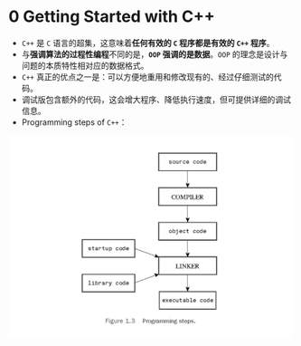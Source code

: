 # 0 Getting Started with C++

* `C++` 是 `C` 语言的超集，这意味着**任何有效的 `C` 程序都是有效的 `C++` 程序**。
* 与**强调算法的过程性编程**不同的是，**`OOP` 强调的是数据**。`OOP` 的理念是设计与问题的本质特性相对应的数据格式。
* `C++` 真正的优点之一是：可以方便地重用和修改现有的、经过仔细测试的代码。
* 调试版包含额外的代码，这会增大程序、降低执行速度，但可提供详细的调试信息。
* Programming steps of `C++`：  

![Programming Steps](.gitbook/assets/programming-steps.png)

